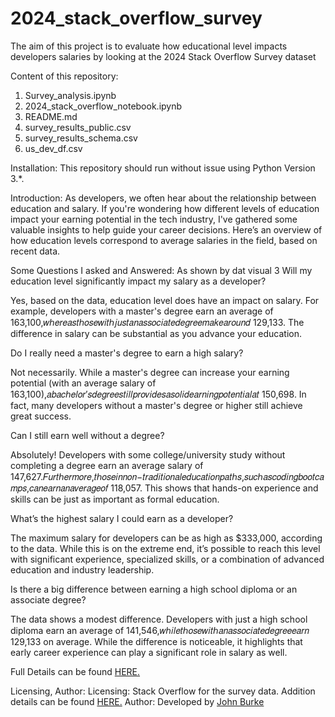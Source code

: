 # 2024_stack_overflow_survey

The aim of this project is to evaluate how educational level impacts developers salaries by looking at the 2024 Stack Overflow Survey dataset

Content of this repository:
1. Survey_analysis.ipynb
2. 2024_stack_overflow_notebook.ipynb
3. README.md
4. survey_results_public.csv
5. survey_results_schema.csv
6. us_dev_df.csv

Installation:
This repository should run without issue using Python Version 3.*.

Introduction:
As developers, we often hear about the relationship between education and salary. If you're wondering how different levels of education impact your earning potential in the tech industry, I've gathered some valuable insights to help guide your career decisions. Here’s an overview of how education levels correspond to average salaries in the field, based on recent data.

Some Questions I asked and Answered:
As shown by dat visual 3 Will my education level significantly impact my salary as a developer?

Yes, based on the data, education level does have an impact on salary. For example, developers with a master's degree earn an average of  163,100,𝑤ℎ𝑒𝑟𝑒𝑎𝑠𝑡ℎ𝑜𝑠𝑒𝑤𝑖𝑡ℎ𝑗𝑢𝑠𝑡𝑎𝑛𝑎𝑠𝑠𝑜𝑐𝑖𝑎𝑡𝑒𝑑𝑒𝑔𝑟𝑒𝑒𝑚𝑎𝑘𝑒𝑎𝑟𝑜𝑢𝑛𝑑
 129,133. The difference in salary can be substantial as you advance your education.

Do I really need a master's degree to earn a high salary?

Not necessarily. While a master's degree can increase your earning potential (with an average salary of  163,100),𝑎𝑏𝑎𝑐ℎ𝑒𝑙𝑜𝑟′𝑠𝑑𝑒𝑔𝑟𝑒𝑒𝑠𝑡𝑖𝑙𝑙𝑝𝑟𝑜𝑣𝑖𝑑𝑒𝑠𝑎𝑠𝑜𝑙𝑖𝑑𝑒𝑎𝑟𝑛𝑖𝑛𝑔𝑝𝑜𝑡𝑒𝑛𝑡𝑖𝑎𝑙𝑎𝑡
 150,698. In fact, many developers without a master's degree or higher still achieve great success.

Can I still earn well without a degree?

Absolutely! Developers with some college/university study without completing a degree earn an average salary of  147,627.𝐹𝑢𝑟𝑡ℎ𝑒𝑟𝑚𝑜𝑟𝑒,𝑡ℎ𝑜𝑠𝑒𝑖𝑛𝑛𝑜𝑛−𝑡𝑟𝑎𝑑𝑖𝑡𝑖𝑜𝑛𝑎𝑙𝑒𝑑𝑢𝑐𝑎𝑡𝑖𝑜𝑛𝑝𝑎𝑡ℎ𝑠,𝑠𝑢𝑐ℎ𝑎𝑠𝑐𝑜𝑑𝑖𝑛𝑔𝑏𝑜𝑜𝑡𝑐𝑎𝑚𝑝𝑠,𝑐𝑎𝑛𝑒𝑎𝑟𝑛𝑎𝑛𝑎𝑣𝑒𝑟𝑎𝑔𝑒𝑜𝑓
 118,057. This shows that hands-on experience and skills can be just as important as formal education.

What’s the highest salary I could earn as a developer?

The maximum salary for developers can be as high as $333,000, according to the data. While this is on the extreme end, it’s possible to reach this level with significant experience, specialized skills, or a combination of advanced education and industry leadership.

Is there a big difference between earning a high school diploma or an associate degree?

The data shows a modest difference. Developers with just a high school diploma earn an average of  141,546,𝑤ℎ𝑖𝑙𝑒𝑡ℎ𝑜𝑠𝑒𝑤𝑖𝑡ℎ𝑎𝑛𝑎𝑠𝑠𝑜𝑐𝑖𝑎𝑡𝑒𝑑𝑒𝑔𝑟𝑒𝑒𝑒𝑎𝑟𝑛
 129,133 on average. While the difference is noticeable, it highlights that early career experience can play a significant role in salary as well.

 Full Details can be found [HERE.](https://86burke.github.io/us_dev_analysis.html)

 Licensing, Author:
 Licensing: Stack Overflow for the survey data. Addition details can be found [HERE.](https://survey.stackoverflow.co/)
 Author: Developed by [John Burke](https://github.com/86burke)
